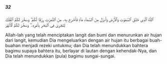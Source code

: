 ##### 32

<span class="ayah">ٱللَّهُ ٱلَّذِى خَلَقَ ٱلسَّمَٰوَٰتِ وَٱلْأَرْضَ وَأَنزَلَ مِنَ ٱلسَّمَآءِ مَآءًۭ فَأَخْرَجَ بِهِۦ مِنَ ٱلثَّمَرَٰتِ رِزْقًۭا لَّكُمْ ۖ وَسَخَّرَ لَكُمُ ٱلْفُلْكَ لِتَجْرِىَ فِى ٱلْبَحْرِ بِأَمْرِهِۦ ۖ وَسَخَّرَ لَكُمُ ٱلْأَنْهَٰرَ</span>

<span class="ayah_translation">Allah-lah yang telah menciptakan langit dan bumi dan menurunkan air hujan dari langit, kemudian Dia mengeluarkan dengan air hujan itu berbagai buah-buahan menjadi rezeki untukmu; dan Dia telah menundukkan bahtera bagimu supaya bahtera itu, berlayar di lautan dengan kehendak-Nya, dan Dia telah menundukkan (pula) bagimu sungai-sungai.</span>
